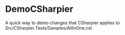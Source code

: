 # DemoCSharpier
A quick way to demo changes that CSharpier applies to Src/CSharpier.Tests/Samples/AllInOne.cst
